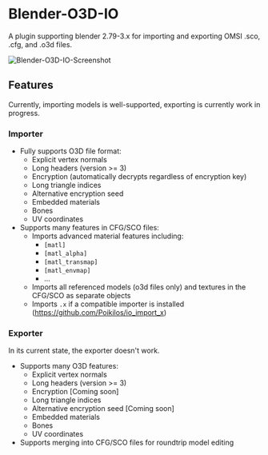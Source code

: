 # Blender-O3D-IO
A plugin supporting blender 2.79-3.x for importing and exporting OMSI .sco, .cfg, and .o3d files.

![Blender-O3D-IO-Screenshot](https://user-images.githubusercontent.com/15130114/208222029-5f9c2eb7-1007-4c38-a06a-0f3214d0a2f6.png)

## Features
Currently, importing models is well-supported, exporting is currently work in progress.

### Importer
 - Fully supports O3D file format:
    - Explicit vertex normals
    - Long headers (version >= 3)
    - Encryption (automatically decrypts regardless of encryption key)
    - Long triangle indices
    - Alternative encryption seed
    - Embedded materials
    - Bones
    - UV coordinates
 - Supports many features in CFG/SCO files:
    - Imports advanced material features including:
       - `[matl]`
       - `[matl_alpha]`
       - `[matl_transmap]`
       - `[matl_envmap]`
       - ...
    - Imports all referenced models (o3d files only) and textures in the CFG/SCO as separate objects
    - Imports `.x` if a compatible importer is installed (https://github.com/Poikilos/io_import_x)

### Exporter
In its current state, the exporter doesn't work.  
 - Supports many O3D features:
    - Explicit vertex normals
    - Long headers (version >= 3)
    - Encryption [Coming soon]
    - Long triangle indices
    - Alternative encryption seed [Coming soon]
    - Embedded materials
    - Bones
    - UV coordinates
 - Supports merging into CFG/SCO files for roundtrip model editing
